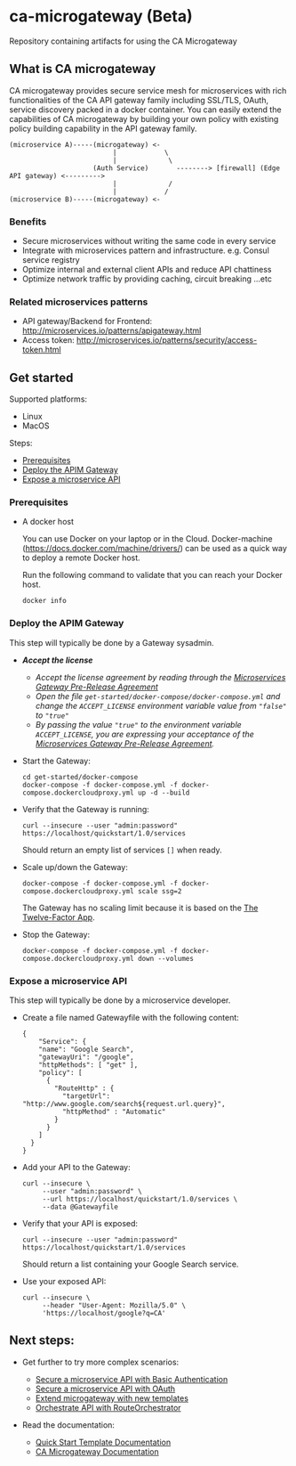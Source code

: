 # ca-microgateway (Beta)
Repository containing artifacts for using the CA Microgateway 

## What is CA microgateway
CA microgateway provides secure service mesh for microservices with rich functionalities of the CA API gateway family including SSL/TLS, OAuth, service discovery packed in a docker container. You can easily extend the capabilities of CA microgateway by building your own policy with existing policy building capability in the API gateway family. 

```
(microservice A)-----(microgateway) <-
                          |            \
                          |             \
                     (Auth Service)       --------> [firewall] (Edge API gateway) <--------->
                          |             /
                          |            /
(microservice B)-----(microgateway) <-
```

### Benefits
* Secure microservices without writing the same code in every service
* Integrate with microservices pattern and infrastructure. e.g. Consul service registry
* Optimize internal and external client APIs and reduce API chattiness
* Optimize network traffic by providing caching, circuit breaking ...etc

### Related microservices patterns
* API gateway/Backend for Frontend: http://microservices.io/patterns/apigateway.html
* Access token: http://microservices.io/patterns/security/access-token.html

## Get started

Supported platforms:
- Linux
- MacOS

Steps:

* [Prerequisites](#prerequisites)
* [Deploy the APIM Gateway](#deploy)
* [Expose a microservice API](#api)

### Prerequisites <a name="prerequisites"></a>
- A docker host

  You can use Docker on your laptop or in the Cloud. Docker-machine
  (https://docs.docker.com/machine/drivers/) can be used as a quick way to deploy
  a remote Docker host.

  Run the following command to validate that you can reach your Docker host.
  ```
  docker info
  ```

### Deploy the APIM Gateway <a name="deploy"></a>

This step will typically be done by a Gateway sysadmin.

- **_Accept the license_**

  - _Accept the license agreement by reading through the [Microservices Gateway Pre-Release Agreement](LICENSE.md)_
  - _Open the file `get-started/docker-compose/docker-compose.yml` and change the `ACCEPT_LICENSE` environment variable value from `"false"` to `"true"`_
  - _By passing the value `"true"` to the environment variable `ACCEPT_LICENSE`, you are expressing your acceptance of the [Microservices Gateway Pre-Release Agreement](LICENSE.md)._

- Start the Gateway:

  ```
  cd get-started/docker-compose
  docker-compose -f docker-compose.yml -f docker-compose.dockercloudproxy.yml up -d --build
  ```

- Verify that the Gateway is running:

  ```
  curl --insecure --user "admin:password" https://localhost/quickstart/1.0/services
  ```
  Should return an empty list of services `[]` when ready.

- Scale up/down the Gateway:

  ```
  docker-compose -f docker-compose.yml -f docker-compose.dockercloudproxy.yml scale ssg=2

  ```
  The Gateway has no scaling limit because it is based on the [The Twelve-Factor App](https://12factor.net/).

- Stop the Gateway:

  ```
  docker-compose -f docker-compose.yml -f docker-compose.dockercloudproxy.yml down --volumes

  ```

### Expose a microservice API <a name="api"></a>

This step will typically be done by a microservice developer.

- Create a file named Gatewayfile with the following content:

  ```
  {
      "Service": {
      "name": "Google Search",
      "gatewayUri": "/google",
      "httpMethods": [ "get" ],
      "policy": [
        {
          "RouteHttp" : {
            "targetUrl": "http://www.google.com/search${request.url.query}",
            "httpMethod" : "Automatic"
          }
        }
      ]
    }
  }
  ```

- Add your API to the Gateway:

  ```
  curl --insecure \
       --user "admin:password" \
       --url https://localhost/quickstart/1.0/services \
       --data @Gatewayfile
  ```

- Verify that your API is exposed:

  ```
  curl --insecure --user "admin:password" https://localhost/quickstart/1.0/services
  ```
  Should return a list containing your Google Search service.

- Use your exposed API:

  ```
  curl --insecure \
       --header "User-Agent: Mozilla/5.0" \
       'https://localhost/google?q=CA'
  ```

## Next steps:
- Get further to try more complex scenarios:
  - [Secure a microservice API with Basic Authentication](get-started/get-further/api-with-basic-auth.md)
  - [Secure a microservice API with OAuth](get-started/get-further/api-with-oauth.md)
  - [Extend microgateway with new templates](docker/add-ons/bundles/README.md)
  - [Orchestrate API with RouteOrchestrator](get-started/get-further/api-with-route-orchestrator.md)

- Read the documentation:
  - [Quick Start Template Documentation](https://localhost/quickstart/1.0/doc)
  - [CA Microgateway Documentation](https://docops.ca.com/ca-api-gateway/9-2/en/ca-microgateway-beta)
